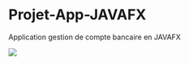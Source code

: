# Projet-App-JAVAFX
Application gestion de compte bancaire en JAVAFX

![](https://letoutauplurielmagazine.com/wp-content/uploads/2020/03/banque-696x465-1.jpg)

